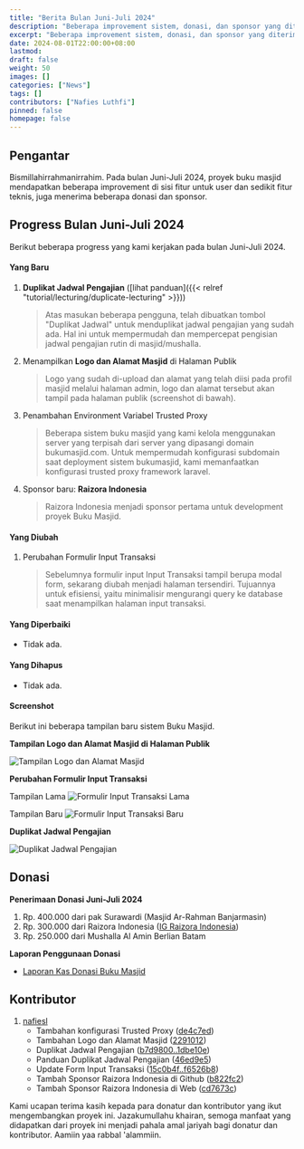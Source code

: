 ```yaml
---
title: "Berita Bulan Juni-Juli 2024"
description: "Beberapa improvement sistem, donasi, dan sponsor yang diterima proyek Buku Masjid."
excerpt: "Beberapa improvement sistem, donasi, dan sponsor yang diterima proyek Buku Masjid."
date: 2024-08-01T22:00:00+08:00
lastmod:
draft: false
weight: 50
images: []
categories: ["News"]
tags: []
contributors: ["Nafies Luthfi"]
pinned: false
homepage: false
---
```


## Pengantar

Bismillahirrahmanirrahim. Pada bulan Juni-Juli 2024, proyek buku masjid mendapatkan beberapa improvement di sisi fitur untuk user dan sedikit fitur teknis, juga menerima beberapa donasi dan sponsor.

## Progress Bulan Juni-Juli 2024

Berikut beberapa progress yang kami kerjakan pada bulan Juni-Juli 2024.

#### Yang Baru

1. **Duplikat Jadwal Pengajian** ([lihat panduan]({{< relref "tutorial/lecturing/duplicate-lecturing" >}}))
    > Atas masukan beberapa pengguna, telah dibuatkan tombol "Duplikat Jadwal" untuk menduplikat jadwal pengajian yang sudah ada. Hal ini untuk mempermudah dan mempercepat pengisian jadwal pengajian rutin di masjid/mushalla.
1. Menampilkan **Logo dan Alamat Masjid** di Halaman Publik
    > Logo yang sudah di-upload dan alamat yang telah diisi pada profil masjid melalui halaman admin, logo dan alamat tersebut akan tampil pada halaman publik (screenshot di bawah).
1. Penambahan Environment Variabel Trusted Proxy
    > Beberapa sistem buku masjid yang kami kelola menggunakan server yang terpisah dari server yang dipasangi domain bukumasjid.com. Untuk mempermudah konfigurasi subdomain saat deployment sistem bukumasjid, kami memanfaatkan konfigurasi trusted proxy framework laravel.
1. Sponsor baru: **Raizora Indonesia**
    > Raizora Indonesia menjadi sponsor pertama untuk development proyek Buku Masjid.

#### Yang Diubah

1. Perubahan Formulir Input Transaksi
    > Sebelumnya formulir input Input Transaksi tampil berupa modal form, sekarang diubah menjadi halaman tersendiri. Tujuannya untuk efisiensi, yaitu minimalisir mengurangi query ke database saat menampilkan halaman input transaksi.

#### Yang Diperbaiki

- Tidak ada.

#### Yang Dihapus

- Tidak ada.

#### Screenshot

Berikut ini beberapa tampilan baru sistem Buku Masjid.

**Tampilan Logo dan Alamat Masjid di Halaman Publik**

![Tampilan Logo dan Alamat Masjid](images/blog/2024-08-01-monthly-news-2407_03.jpg "Tampilan Logo dan Alamat Masjid")

**Perubahan Formulir Input Transaksi**

Tampilan Lama
![Formulir Input Transaksi Lama](images/blog/2024-08-01-monthly-news-2407_01.jpg "Formulir Input Transaksi Lama")

Tampilan Baru
![Formulir Input Transaksi Baru](images/blog/2024-08-01-monthly-news-2407_02.jpg "Formulir Input Transaksi Baru")

**Duplikat Jadwal Pengajian**

![Duplikat Jadwal Pengajian](images/blog/2024-08-01-monthly-news-2407_04.jpg "Duplikat Jadwal Pengajian")

## Donasi

**Penerimaan Donasi Juni-Juli 2024**

1. Rp. 400.000 dari pak Surawardi (Masjid Ar-Rahman Banjarmasin)
1. Rp. 300.000 dari Raizora Indonesia ([IG Raizora Indonesia](https://www.instagram.com/raizora_indonesia))
1. Rp. 250.000 dari Mushalla Al Amin Berlian Batam

**Laporan Penggunaan Donasi**

- <a href="https://s.id/kas-donasi-bukumasjid" target="_blank">Laporan Kas Donasi Buku Masjid</a>

## Kontributor

1. [nafiesl](https://github.com/nafiesl)
    - Tambahan konfigurasi Trusted Proxy ([de4c7ed](https://github.com/buku-masjid/buku-masjid/commit/de4c7ed))
    - Tambahan Logo dan Alamat Masjid ([2291012](https://github.com/buku-masjid/buku-masjid/commit/2291012))
    - Duplikat Jadwal Pengajian ([b7d9800..1dbe10e](https://github.com/buku-masjid/buku-masjid/compare/b7d9800..1dbe10e))
    - Panduan Duplikat Jadwal Pengajian ([46ed9e5](https://github.com/buku-masjid/docs/commit/46ed9e5))
    - Update Form Input Transaksi ([15c0b4f..f6526b8](https://github.com/buku-masjid/buku-masjid/compare/15c0b4f..f6526b8))
    - Tambah Sponsor Raizora Indonesia di Github ([b822fc2](https://github.com/buku-masjid/buku-masjid/commit/b822fc2))
    - Tambah Sponsor Raizora Indonesia di Web ([cd7673c](https://github.com/buku-masjid/buku-masjid/commit/cd7673c))

Kami ucapan terima kasih kepada para donatur dan kontributor yang ikut mengembangkan proyek ini. Jazakumullahu khairan, semoga manfaat yang didapatkan dari proyek ini menjadi pahala amal jariyah bagi donatur dan kontributor. Aamiin yaa rabbal 'alammiin.
